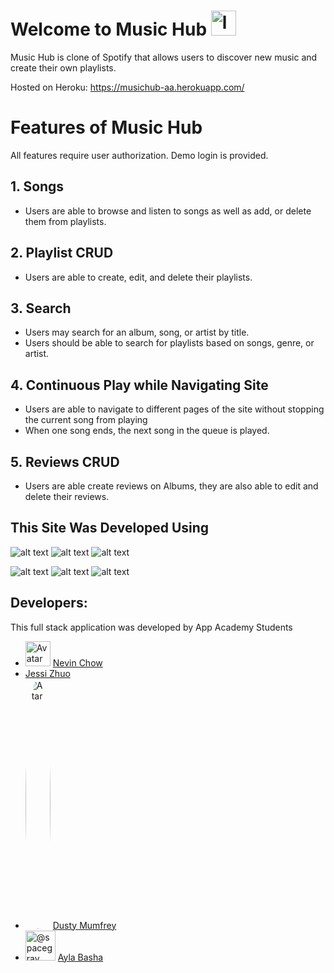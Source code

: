 # Welcome to Music Hub <img src="https://cdn.onlinewebfonts.com/svg/img_2248.png" alt="logo" width="40" height="40"/> 

Music Hub is clone of Spotify that allows users to discover new music and create their own playlists. 

Hosted on Heroku: https://musichub-aa.herokuapp.com/

# Features of Music Hub

All features require user authorization. Demo login is provided.

## 1. Songs 
* Users are able to browse and listen to songs as well as add, or delete them from playlists. 

## 2. Playlist CRUD
* Users are able to create, edit, and delete their playlists. 

## 3. Search 
* Users may search for an album, song, or artist by title.
* Users should be able to search for playlists based on songs, genre, or artist.

## 4. Continuous Play while Navigating Site
* Users are able to navigate to different pages of the site without stopping the current song from playing
* When one song ends, the next song in the queue is played.
 
## 5. Reviews CRUD
* Users are able create reviews on Albums, they are also able to edit and delete their reviews.

## This Site Was Developed Using

![alt text](https://camo.githubusercontent.com/a194f5f466da233b84ca5728247f6bc3c338d2d7b80041784dd81e1a6dbc8afd/68747470733a2f2f696d672e736869656c64732e696f2f62616467652f2d507974686f6e2d3337373641423f7374796c653d666c61742d737175617265266c6f676f3d507974686f6e266c6f676f436f6c6f723d776869746526)
 ![alt text](https://camo.githubusercontent.com/4791603fce2a6866ee2fb00bca2b48ea26bc934fa054a2fe63da4ae3e8518c10/68747470733a2f2f696d672e736869656c64732e696f2f62616467652f2d52656163742d3631444146423f6c6f676f3d5265616374266c6f676f436f6c6f723d333333333333)
![alt text](https://camo.githubusercontent.com/37b03eda8464fa74e1a7343cbac75fc9d3803a68a3a0d5b6fad3162437dc59cb/68747470733a2f2f696d672e736869656c64732e696f2f62616467652f2d4a6176615363726970742d4637444631453f6c6f676f3d4a617661536372697074266c6f676f436f6c6f723d333333333333)

![alt text](https://camo.githubusercontent.com/5a611392726e9c4479fb9e8d838bc0cee31474cea29e4b3b3faf33e378803033/68747470733a2f2f696d672e736869656c64732e696f2f62616467652f2d506f737467726553514c2d3333363739313f6c6f676f3d506f737467726553514c266c6f676f436f6c6f723d7768697465)
![alt text](https://camo.githubusercontent.com/3b6655d2610a0c0ecfaaaea3b5947ddcf1689f3762a1a4c4f62069db730db015/68747470733a2f2f696d672e736869656c64732e696f2f62616467652f2d466c61736b2d3030303030303f7374796c653d666c61742d737175617265266c6f676f3d466c61736b266c6f676f436f6c6f723d7768697465)
![alt text](https://camo.githubusercontent.com/f70d9d9438b04e316fbba35c08d92860203762cec6212ef53ddd02d930014866/68747470733a2f2f696d672e736869656c64732e696f2f62616467652f2d435353332d3135373242363f6c6f676f3d43535333)

## Developers: 
This full stack application was developed by App Academy Students

* <img style="height:auto;" alt="Avatar" width="40" height="40" class="avatar avatar-user width-full border color-bg-primary" src="https://avatars.githubusercontent.com/u/84898586?v=4">  [Nevin Chow](https://github.com/nevinchow/) 
* [Jessi Zhuo](https://github.com/zyingzhuo) 
* <img style="border-radius:50%;" alt="Avatar" width="40" height="400" class="avatar avatar-user width-full border color-bg-primary" src="https://avatars.githubusercontent.com/u/85353431?v=4"> [Dusty Mumfrey](https://github.com/Dusttoo)
* <img src="https://avatars.githubusercontent.com/u/68717338?s=96&amp;v=4" alt="@spacegray" size="48" height="48" width="48" data-view-component="true" class="avatar circle mr-3"> [Ayla Basha](https://github.com/spacegray)


